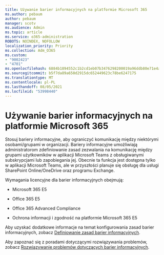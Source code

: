 ```yaml
---
title: Używanie barier informacyjnych na platformie Microsoft 365
ms.author: pebaum
author: pebaum
manager: scotv
ms.audience: Admin
ms.topic: article
ms.service: o365-administration
ROBOTS: NOINDEX, NOFOLLOW
localization_priority: Priority
ms.collection: Adm_O365
ms.custom:
- "9002423"
- "4701"
ms.openlocfilehash: 6884b1894552c1b2cd1eb07b3476298200019a96ddb80e71e4ab5138015b40ac
ms.sourcegitcommit: b5f7da89a650d2915dc652449623c78be6247175
ms.translationtype: MT
ms.contentlocale: pl-PL
ms.lasthandoff: 08/05/2021
ms.locfileid: "53998440"
---
```

# <a name="using-information-barriers-in-microsoft-365"></a>Używanie barier informacyjnych na platformie Microsoft 365

Stosuj bariery informacyjne, aby ograniczyć komunikację między niektórymi osobami/grupami w organizacji. Bariery informacyjne umożliwiają administratorom zdefiniowanie zasad zezwalania na komunikację między grupami użytkowników w aplikacji Microsoft Teams z obsługiwanymi subskrypcjami lub zapobiegania jej.  Obecnie ta funkcja jest dostępna tylko w aplikacji Microsoft Teams, ale w przyszłości planuje się obsługę dla usługi SharePoint Online/OneDrive oraz programu Exchange.

Wymagania licencyjne dla barier informacyjnych obejmują:

- Microsoft 365 E5

- Office 365 E5

- Office 365 Advanced Compliance

- Ochrona informacji i zgodność na platformie Microsoft 365 E5

Aby uzyskać dodatkowe informacje na temat konfigurowania zasad barier informacyjnych, zobacz [Definiowanie zasad barier informacyjnych](https://docs.microsoft.com/microsoft-365/compliance/information-barriers-policies).

Aby zapoznać się z poradami dotyczącymi rozwiązywania problemów, zobacz [Rozwiązywanie problemów dotyczących barier informacyjnych](https://docs.microsoft.com/microsoft-365/compliance/information-barriers-troubleshooting).
